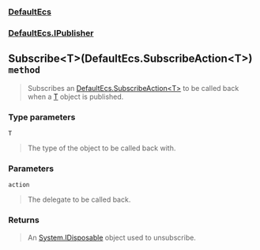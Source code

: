 ### [DefaultEcs](./DefaultEcs.md 'DefaultEcs')
### [DefaultEcs.IPublisher](./DefaultEcs-IPublisher.md 'DefaultEcs.IPublisher')
## Subscribe&lt;T&gt;(DefaultEcs.SubscribeAction&lt;T&gt;) `method`
>Subscribes an [DefaultEcs.SubscribeAction&lt;T&gt;](./DefaultEcs-SubscribeAction-T-.md 'DefaultEcs.SubscribeAction&lt;T&gt;') to be called back when a [T](#DefaultEcs-IPublisher-Subscribe-T-(DefaultEcs-SubscribeAction-T-)-T 'DefaultEcs.IPublisher.Subscribe&lt;T&gt;(DefaultEcs.SubscribeAction&lt;T&gt;).T') object is published.
### Type parameters

<a name='DefaultEcs-IPublisher-Subscribe-T-(DefaultEcs-SubscribeAction-T-)-T'></a>
`T`
>The type of the object to be called back with.
### Parameters

<a name='DefaultEcs-IPublisher-Subscribe-T-(DefaultEcs-SubscribeAction-T-)-action'></a>
`action`
>The delegate to be called back.
### Returns
>An [System.IDisposable](https://docs.microsoft.com/en-us/dotnet/api/System.IDisposable 'System.IDisposable') object used to unsubscribe.
